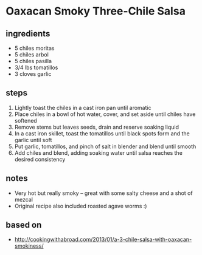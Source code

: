 # Oaxacan Smoky Three-Chile Salsa

## ingredients  
* 5 chiles moritas  
* 5 chiles arbol  
* 5 chiles pasilla  
* 3/4 lbs tomatillos  
* 3 cloves garlic  

## steps
1. Lightly toast the chiles in a cast iron pan until aromatic  
2. Place chiles in a bowl of hot water, cover, and set aside until chiles have softened  
3. Remove stems but leaves seeds, drain and reserve soaking liquid  
4. In a cast iron skillet, toast the tomatillos until black spots form and the garlic until soft  
5. Put garlic, tomatillos, and pinch of salt in blender and blend until smooth  
6. Add chiles and blend, adding soaking water until salsa reaches the desired consistency  

## notes  
* Very hot but really smoky – great with some salty cheese and a shot of mezcal  
* Original recipe also included roasted agave worms :)  

## based on  
* http://cookingwithabroad.com/2013/01/a-3-chile-salsa-with-oaxacan-smokiness/

